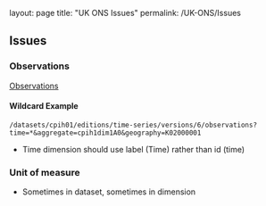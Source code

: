 layout: page
title: "UK ONS Issues"
permalink: /UK-ONS/Issues

## Issues 

### Observations

[Observations](https://developer.ons.gov.uk/observations/)

#### Wildcard Example

```
/datasets/cpih01/editions/time-series/versions/6/observations?time=*&aggregate=cpih1dim1A0&geography=K02000001
```

- Time dimension should use label (Time) rather than id (time)

### Unit of measure

- Sometimes in dataset, sometimes in dimension
